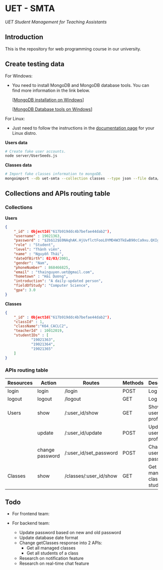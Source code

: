 # UET - SMTA

*UET Student Management for Teaching Assistants*

## Introduction

This is the repository for web programming course in our university.

## Create testing data

For Windows:
 - You need to install MongoDB and MongoDB database tools. You can find more information in the link below.
 
	[[MongoDB installation on Windows](https://docs.mongodb.com/manual/tutorial/install-mongodb-on-windows/)]
	
	[[MongoDB Database tools on Windows](https://docs.mongodb.com/database-tools/installation/installation-windows/)]

For Linux:
 - Just need to follow the instructions in the [documentation page](https://docs.mongodb.com/manual/administration/install-on-linux/) for your Linux distro.

**Users data**

```bash
# Create fake user accounts.
node server/UserSeeds.js
```

**Classes data**

```bash
# Import fake classes information to mongoDB.
mongoimport --db uet-smta --collection classes --type json --file data/classes.json --jsonArray
```

## Collections and APIs routing table

### Collections

**Users** 

```json
{ 
	"_id" : ObjectId("617b919ddc4b7befae44dab2"),
	"username" : 19021363,
	"password" : "$2b$12$E0NAqhAK.HjUvflctFooLOYMD4W3TkEwB90cCa9xu.QXIg/u379bS",
	"role" : "Student",	
	"level": "Thành viên",
	"name" : "Nguyễn Thái",
	"dateOfBirth": 02/03/2001,
	"gender": "Nam",
	"phoneNumber" : 868466825,
	"email" : "thainguyen.uet@gmail.com",
	"hometown" : "Hải Dương",
	"introduction": "A daily-updated person",
	"fieldOfStudy": "Computer Science",
	"gpa": 3.0
}
```

**Classes**

```json
{ 
	"_id" : ObjectId("617b919ddc4b7befae44dab2"),
	"classId" : 1,
	"className":"K64_CACLC2",
	"teacherId" : 10012019,
	"studentIDs" : [
			"19021363",
			"19021364",
			"19021365"
	]
}
```

### APIs routing table

| Resources | Action | Routes | Methods | Description|
| ------ | ------ | ------ | ------ | ------ |
| login | login | /login | POST | Log in|
| logout | logout | /logout | GET | Log out |
| Users | show | /:user_id/show | GET | Show user's profile |
|  | update | /:user_id/update | POST | Update user's profile |
|  | change password | /:user_id/set_password | POST | Change user's password |
| Classes | show | /classes/:user_id/show | GET | Get managed class and students |

## Todo

- For frontend team:
   
- For backend team:
	- Update password based on new and old password
	- Update database date format
	- Change getClasses response into 2 APIs:
		- Get all managed classes
		- Get all students of a class
	- Research on notification feature
	- Research on real-time chat feature

